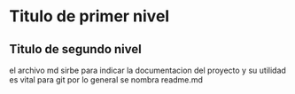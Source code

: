 # Titulo de primer nivel
## Titulo de segundo nivel
el archivo md sirbe para indicar la documentacion del proyecto y su utilidad es vital para git por lo general 
se nombra readme.md